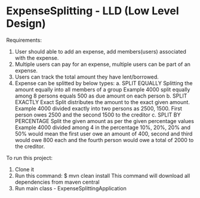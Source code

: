 # ExpenseSplitting - LLD (Low Level Design)

Requirements:

1. User should able to add an expense, add members(users) associated with the expense. 
2. Multiple users can pay for an expense, multiple users can be part of an expense.
3. Users can track the total amount they have lent/borrowed.
3. Expense can be splitted by below types:
        a. SPLIT EQUALLY Splitting the amount equally into all members of a group Example 4000 split equally among 8 persons equals 500 as due amount on each person
        b. SPLIT EXACTLY Exact Split distributes the amount to the exact given amount. Example 4000 divided exactly into two persons as 2500, 1500. First person owes 2500 and the second 1500 to the creditor
        c. SPLIT BY PERCENTAGE Split the given amount as per the given percentage values Example 4000 divided among 4 in the percentage 10%, 20%, 20% and 50% would mean the first user owe an amount of 400, second and third would owe 800 each and the fourth person would owe a total of 2000 to the creditor.
        
To run this project:

1. Clone it
2. Run this command: $ mvn clean install
   This command will download all dependencies from maven central
3. Run main class - ExpenseSplittingApplication
